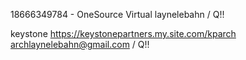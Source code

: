18666349784 - OneSource Virtual 
laynelebahn / Q!!

keystone
https://keystonepartners.my.site.com/kparch
archlaynelebahn@gmail.com / Q!!